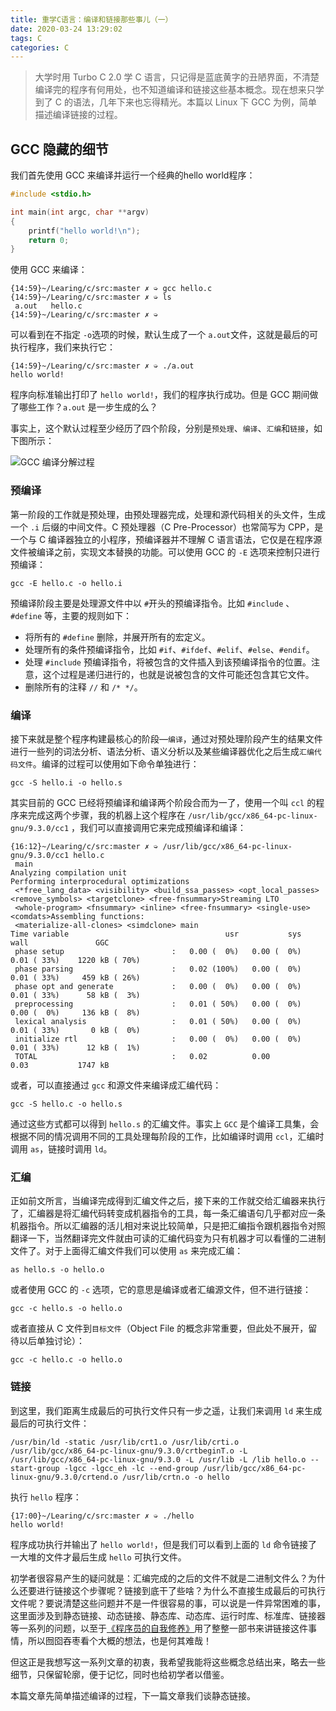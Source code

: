 ```yaml
---
title: 重学C语言：编译和链接那些事儿（一）
date: 2020-03-24 13:29:02
tags: C
categories: C
---
```


> 大学时用 Turbo C 2.0 学 C 语言，只记得是蓝底黄字的丑陋界面，不清楚编译完的程序有何用处，也不知道编译和链接这些基本概念。现在想来只学到了 C 的语法，几年下来也忘得精光。本篇以 Linux 下 GCC 为例，简单描述编译链接的过程。

## GCC  隐藏的细节

我们首先使用 GCC 来编译并运行一个经典的hello world程序：

```c
#include <stdio.h>

int main(int argc, char **argv)
{
    printf("hello world!\n");
    return 0;
}
```

使用 GCC 来编译：

```shell
{14:59}~/Learing/c/src:master ✗ ➭ gcc hello.c 
{14:59}~/Learing/c/src:master ✗ ➭ ls  
 a.out   hello.c
{14:59}~/Learing/c/src:master ✗ ➭ 
```

可以看到在不指定 `-o`选项的时候，默认生成了一个 `a.out`文件，这就是最后的可执行程序，我们来执行它：

```shell
{14:59}~/Learing/c/src:master ✗ ➭ ./a.out 
hello world!
```

程序向标准输出打印了 `hello world!`，我们的程序执行成功。但是 GCC 期间做了哪些工作？`a.out` 是一步生成的么？

事实上，这个默认过程至少经历了四个阶段，分别是`预处理`、`编译`、`汇编`和`链接`，如下图所示：

![GCC 编译分解过程](<http://qiniu.liupzmin.com/compile.png>)

### 预编译

第一阶段的工作就是预处理，由预处理器完成，处理和源代码相关的头文件，生成一个 `.i` 后缀的中间文件。C 预处理器（C Pre-Processor）也常简写为 CPP，是一个与 C 编译器独立的小程序，预编译器并不理解 C 语言语法，它仅是在程序源文件被编译之前，实现文本替换的功能。可以使用 GCC 的 `-E` 选项来控制只进行预编译：

```shell
gcc -E hello.c -o hello.i
```

预编译阶段主要是处理源文件中以 `#`开头的预编译指令。比如 `#include` 、`#define` 等，主要的规则如下：

- 将所有的 `#define` 删除，并展开所有的宏定义。
- 处理所有的条件预编译指令，比如 `#if`、`#ifdef`、`#elif`、`#else`、`#endif`。
- 处理 `#include` 预编译指令，将被包含的文件插入到该预编译指令的位置。注意，这个过程是递归进行的，也就是说被包含的文件可能还包含其它文件。
- 删除所有的注释 `//` 和 `/* */`。

### 编译

接下来就是整个程序构建最核心的阶段—`编译`，通过对预处理阶段产生的结果文件进行一些列的词法分析、语法分析、语义分析以及某些编译器优化之后生成`汇编代码文件`。编译的过程可以使用如下命令单独进行：

```shell
gcc -S hello.i -o hello.s
```

其实目前的 GCC 已经将预编译和编译两个阶段合而为一了，使用一个叫 `ccl` 的程序来完成这两个步骤，我的机器上这个程序在 `/usr/lib/gcc/x86_64-pc-linux-gnu/9.3.0/cc1` ，我们可以直接调用它来完成预编译和编译：

```shell
{16:12}~/Learing/c/src:master ✗ ➭ /usr/lib/gcc/x86_64-pc-linux-gnu/9.3.0/cc1 hello.c
 main
Analyzing compilation unit
Performing interprocedural optimizations
 <*free_lang_data> <visibility> <build_ssa_passes> <opt_local_passes> <remove_symbols> <targetclone> <free-fnsummary>Streaming LTO
 <whole-program> <fnsummary> <inline> <free-fnsummary> <single-use> <comdats>Assembling functions:
 <materialize-all-clones> <simdclone> main
Time variable                                   usr           sys          wall               GGC
 phase setup                        :   0.00 (  0%)   0.00 (  0%)   0.01 ( 33%)    1220 kB ( 70%)
 phase parsing                      :   0.02 (100%)   0.00 (  0%)   0.01 ( 33%)     459 kB ( 26%)
 phase opt and generate             :   0.00 (  0%)   0.00 (  0%)   0.01 ( 33%)      58 kB (  3%)
 preprocessing                      :   0.01 ( 50%)   0.00 (  0%)   0.00 (  0%)     136 kB (  8%)
 lexical analysis                   :   0.01 ( 50%)   0.00 (  0%)   0.01 ( 33%)       0 kB (  0%)
 initialize rtl                     :   0.00 (  0%)   0.00 (  0%)   0.01 ( 33%)      12 kB (  1%)
 TOTAL                              :   0.02          0.00          0.03           1747 kB
```

或者，可以直接通过 `gcc` 和源文件来编译成汇编代码：

```shell
gcc -S hello.c -o hello.s
```

通过这些方式都可以得到 `hello.s` 的汇编文件。事实上 `GCC` 是个编译工具集，会根据不同的情况调用不同的工具处理每阶段的工作，比如编译时调用 `ccl`，汇编时调用 `as`，链接时调用 `ld`。

### 汇编

正如前文所言，当编译完成得到汇编文件之后，接下来的工作就交给汇编器来执行了，汇编器是将汇编代码转变成机器指令的工具，每一条汇编语句几乎都对应一条机器指令。所以汇编器的活儿相对来说比较简单，只是把汇编指令跟机器指令对照翻译一下，当然翻译完文件就由可读的汇编代码变为只有机器才可以看懂的二进制文件了。对于上面得汇编文件我们可以使用 `as` 来完成汇编：

```shell
as hello.s -o hello.o
```

或者使用 GCC 的 `-c` 选项，它的意思是编译或者汇编源文件，但不进行链接：

```shell
gcc -c hello.s -o hello.o
```

或者直接从 C 文件到`目标文件`（Object File 的概念非常重要，但此处不展开，留待以后单独讨论）：

```shell
gcc -c hello.c -o hello.o
```

### 链接

到这里，我们距离生成最后的可执行文件只有一步之遥，让我们来调用 `ld` 来生成最后的可执行文件：

```shell
/usr/bin/ld -static /usr/lib/crt1.o /usr/lib/crti.o /usr/lib/gcc/x86_64-pc-linux-gnu/9.3.0/crtbeginT.o -L /usr/lib/gcc/x86_64-pc-linux-gnu/9.3.0 -L /usr/lib -L /lib hello.o --start-group -lgcc -lgcc_eh -lc --end-group /usr/lib/gcc/x86_64-pc-linux-gnu/9.3.0/crtend.o /usr/lib/crtn.o -o hello
```

执行 `hello` 程序：

```shell
{17:00}~/Learing/c/src:master ✗ ➭ ./hello 
hello world!
```

程序成功执行并输出了 `hello world!`，但是我们可以看到上面的 `ld` 命令链接了一大堆的文件才最后生成 `hello` 可执行文件。

初学者很容易产生的疑问就是：汇编完成的之后的文件不就是二进制文件么？为什么还要进行链接这个步骤呢？链接到底干了些啥？为什么不直接生成最后的可执行文件呢？要说清楚这些问题并不是一件很容易的事，可以说是一件异常困难的事，这里面涉及到静态链接、动态链接、静态库、动态库、运行时库、标准库、链接器等一系列的问题，以至于[《程序员的自我修养》](https://book.douban.com/subject/3652388/)用了整整一部书来讲链接这件事情，所以囫囵吞枣看个大概的想法，也是何其难哉！

但这正是我想写这一系列文章的初衷，我希望我能将这些概念总结出来，略去一些细节，只保留轮廓，便于记忆，同时也给初学者以借鉴。

本篇文章先简单描述编译的过程，下一篇文章我们谈静态链接。